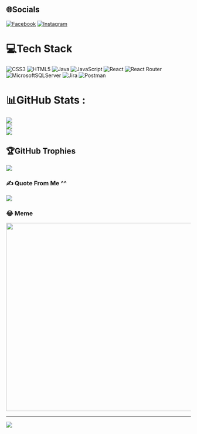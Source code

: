 
## 🌐Socials
[![Facebook](https://img.shields.io/badge/Facebook-%231877F2.svg?logo=Facebook&logoColor=white)](https://facebook.com/https://www.facebook.com/vtp.vuongpham/) [![Instagram](https://img.shields.io/badge/Instagram-%23E4405F.svg?logo=Instagram&logoColor=white)](https://instagram.com/https://www.instagram.com/phamtuanvuong0100/) 

# 💻Tech Stack
![CSS3](https://img.shields.io/badge/css3-%231572B6.svg?style=flat&logo=css3&logoColor=white) ![HTML5](https://img.shields.io/badge/html5-%23E34F26.svg?style=flat&logo=html5&logoColor=white) ![Java](https://img.shields.io/badge/java-%23ED8B00.svg?style=flat&logo=java&logoColor=white) ![JavaScript](https://img.shields.io/badge/javascript-%23323330.svg?style=flat&logo=javascript&logoColor=%23F7DF1E) ![React](https://img.shields.io/badge/react-%2320232a.svg?style=flat&logo=react&logoColor=%2361DAFB) ![React Router](https://img.shields.io/badge/React_Router-CA4245?style=flat&logo=react-router&logoColor=white) ![MicrosoftSQLServer](https://img.shields.io/badge/Microsoft%20SQL%20Sever-CC2927?style=flat&logo=microsoft%20sql%20server&logoColor=white) ![Jira](https://img.shields.io/badge/jira-%230A0FFF.svg?style=flat&logo=jira&logoColor=white) ![Postman](https://img.shields.io/badge/Postman-FF6C37?style=flat&logo=postman&logoColor=white)
# 📊GitHub Stats :
![](https://github-readme-stats.vercel.app/api?username=phamtuanvuong&theme=radical&hide_border=false&include_all_commits=false&count_private=false)<br/>
![](https://github-readme-streak-stats.herokuapp.com/?user=phamtuanvuong&theme=radical&hide_border=false)<br/>
![](https://github-readme-stats.vercel.app/api/top-langs/?username=phamtuanvuong&theme=radical&hide_border=false&include_all_commits=false&count_private=false&layout=compact)

## 🏆GitHub Trophies
![](https://github-trophies.vercel.app/?username=phamtuanvuong&theme=radical&no-frame=false&no-bg=false&margin-w=4)

### ✍️ Quote From Me ^^
![](https://quotes-github-readme.vercel.app/api?type=horizontal&theme=radical)

### 😂 Meme
<img src="https://random-memer.herokuapp.com/" width="512px"/>

---
[![](https://visitcount.itsvg.in/api?id=phamtuanvuong&icon=0&color=0)](https://visitcount.itsvg.in)
